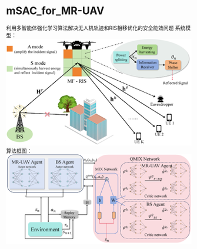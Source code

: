 # mSAC_for_MR-UAV
利用多智能体强化学习算法解决无人机轨迹和RIS相移优化的安全能效问题
系统模型：
![image](https://github.com/WLSjiayou/mSAC_for_MR-UAV/blob/main/github_imge/fig1.png)
算法框图：
![image](https://github.com/WLSjiayou/mSAC_for_MR-UAV/blob/main/github_imge/fig2.png)

